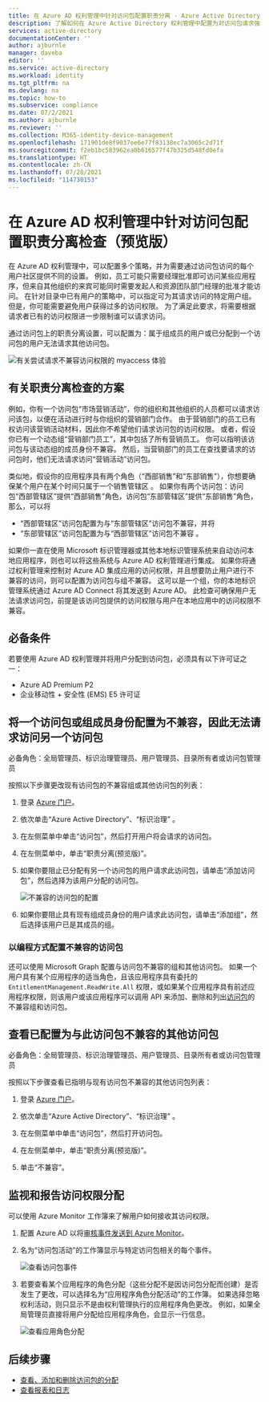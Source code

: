 ```yaml
---
title: 在 Azure AD 权利管理中针对访问包配置职责分离 - Azure Active Directory
description: 了解如何在 Azure Active Directory 权利管理中配置为对访问包请求强制实施职责分离。
services: active-directory
documentationCenter: ''
author: ajburnle
manager: daveba
editor: ''
ms.service: active-directory
ms.workload: identity
ms.tgt_pltfrm: na
ms.devlang: na
ms.topic: how-to
ms.subservice: compliance
ms.date: 07/2/2021
ms.author: ajburnle
ms.reviewer: ''
ms.collection: M365-identity-device-management
ms.openlocfilehash: 171901de8f9037ee6e77f83138ec7a3065c2d71f
ms.sourcegitcommit: f2eb1bc583962ea0b616577f47b325d548fd0efa
ms.translationtype: HT
ms.contentlocale: zh-CN
ms.lasthandoff: 07/28/2021
ms.locfileid: "114730153"
---
```

# <a name="configure-separation-of-duties-checks-for-an-access-package-in-azure-ad-entitlement-management-preview"></a>在 Azure AD 权利管理中针对访问包配置职责分离检查（预览版）

在 Azure AD 权利管理中，可以配置多个策略，并为需要通过访问包访问的每个用户社区提供不同的设置。  例如，员工可能只需要经理批准即可访问某些应用程序，但来自其他组织的来宾可能同时需要发起人和资源团队部门经理的批准才能访问。 在针对目录中已有用户的策略中，可以指定可为其请求访问的特定用户组。 但是，你可能需要避免用户获得过多的访问权限。  为了满足此要求，将需要根据请求者已有的访问权限进一步限制谁可以请求访问。

通过访问包上的职责分离设置，可以配置为：属于组成员的用户或已分配到一个访问包的用户无法请求其他访问包。

![有关尝试请求不兼容访问权限的 myaccess 体验](./media/entitlement-management-access-package-incompatible/request-prevented.png)


## <a name="scenarios-for-separation-of-duties-checks"></a>有关职责分离检查的方案

例如，你有一个访问包“市场营销活动”，你的组织和其他组织的人员都可以请求访问该包，以便在活动进行时与你组织的营销部门合作。 由于营销部门的员工已有权访问该营销活动材料，因此你不希望他们请求访问包的访问权限。  或者，假设你已有一个动态组“营销部门员工”，其中包括了所有营销员工。 你可以指明该访问包与该动态组的成员身份不兼容。 然后，当营销部门的员工在查找要请求的访问包时，他们无法请求访问“营销活动”访问包。

类似地，假设你的应用程序具有两个角色（“西部销售”和“东部销售”），你想要确保某个用户在某个时间只属于一个销售管辖区 。  如果你有两个访问包：访问包“西部管辖区”提供“西部销售”角色，访问包“东部管辖区”提供“东部销售”角色，那么，可以将   
 - “西部管辖区”访问包配置为与“东部管辖区”访问包不兼容，并将 
 - “东部管辖区”访问包配置为与“西部管辖区”访问包不兼容 。

如果你一直在使用 Microsoft 标识管理器或其他本地标识管理系统来自动访问本地应用程序，则也可以将这些系统与 Azure AD 权利管理进行集成。  如果你将通过权利管理来控制对 Azure AD 集成应用的访问权限，并且想要防止用户进行不兼容的访问，则可以配置为访问包与组不兼容。 这可以是一个组，你的本地标识管理系统通过 Azure AD Connect 将其发送到 Azure AD。 此检查可确保用户无法请求访问包，前提是该访问包提供的访问权限与用户在本地应用中的访问权限不兼容。

## <a name="prerequisites"></a>必备条件

若要使用 Azure AD 权利管理并将用户分配到访问包，必须具有以下许可证之一：

- Azure AD Premium P2
- 企业移动性 + 安全性 (EMS) E5 许可证

## <a name="configure-another-access-package-or-group-membership-as-incompatible-for-requesting-access-to-an-access-package"></a>将一个访问包或组成员身份配置为不兼容，因此无法请求访问另一个访问包

必备角色：全局管理员、标识治理管理员、用户管理员、目录所有者或访问包管理员

按照以下步骤更改现有访问包的不兼容组或其他访问包的列表：

1.  登录 [Azure 门户](https://portal.azure.com)。

1.  依次单击“Azure Active Directory”、“标识治理” 。

1.  在左侧菜单中单击“访问包”，然后打开用户将会请求的访问包。

1.  在左侧菜单中，单击“职责分离(预览版)”。

1.  如果你要阻止已分配有另一个访问包的用户请求此访问包，请单击“添加访问包”，然后选择为该用户分配的访问包。


    ![不兼容的访问包的配置](./media/entitlement-management-access-package-incompatible/select-incompatible-ap.png)


1.  如果你要阻止具有现有组成员身份的用户请求此访问包，请单击“添加组”，然后选择该用户已是其成员的组。

### <a name="configure-incompatible-access-packages-programmatically"></a>以编程方式配置不兼容的访问包

还可以使用 Microsoft Graph 配置与访问包不兼容的组和其他访问包。  如果一个用户具有某个应用程序的适当角色，且该应用程序具有委托的 `EntitlementManagement.ReadWrite.All` 权限，或如果某个应用程序具有前述应用程序权限，则该用户或该应用程序可以调用 API 来添加、删除和列出[访问包](/graph/api/resources/accesspackage?view=graph-rest-beta&preserve-view=true)的不兼容组和访问包。


## <a name="view-other-access-packages-that-are-configured-as-incompatible-with-this-one"></a>查看已配置为与此访问包不兼容的其他访问包

必备角色：全局管理员、标识治理管理员、用户管理员、目录所有者或访问包管理员

按照以下步骤查看已指明与现有访问包不兼容的其他访问包列表：

1.  登录 [Azure 门户](https://portal.azure.com)。

1.  依次单击“Azure Active Directory”、“标识治理” 。

1.  在左侧菜单中单击“访问包”，然后打开访问包。

1.  在左侧菜单中，单击“职责分离(预览版)”。

1. 单击“不兼容”。

## <a name="monitor-and-report-on-access-assignments"></a>监视和报告访问权限分配

可以使用 Azure Monitor 工作簿来了解用户如何接收其访问权限。

1. 配置 Azure AD 以将[审核事件发送到 Azure Monitor](entitlement-management-logs-and-reporting.md)。

1. 名为“访问包活动”的工作簿显示与特定访问包相关的每个事件。

    ![查看访问包事件](./media/entitlement-management-logs-and-reporting/view-events-access-package.png)

1. 若要查看某个应用程序的角色分配（这些分配不是因访问包分配而创建）是否发生了更改，可以选择名为“应用程序角色分配活动”的工作簿。  如果选择忽略权利活动，则只显示不是由权利管理执行的应用程序角色更改。 例如，如果全局管理员直接将用户分配给应用程序角色，会显示一行信息。

    ![查看应用角色分配](./media/entitlement-management-access-package-incompatible/workbook-ara.png)


## <a name="next-steps"></a>后续步骤

- [查看、添加和删除访问包的分配](entitlement-management-access-package-assignments.md)
- [查看报表和日志](entitlement-management-reports.md)
